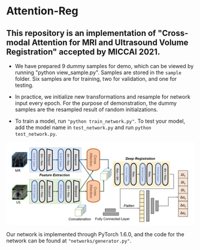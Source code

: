 
# Attention-Reg 

This repository is an implementation of **"Cross-modal Attention for MRI and Ultrasound Volume Registration"** accepted by MICCAI 2021. 
--------------------------------------------------------------------------------

- We have prepared 9 dummy samples for demo, which can be viewed by running "python view_sample.py". Samples are stored in the `sample` folder. Six samples are for training, two for validation, and one for testing.

- In practice, we initialize new transformations and resample for network input every epoch. For the purpose of demonstration, the dummy samples are the resampled result of random initialzations. 

- To train a model, run `"python train_network.py"`. To test your model, add the model name in `test_network.py` and run `python test_network.py`.

![plot](./fig/AttReg_network.jpg)

Our network is implemented through PyTorch 1.6.0, and the code for the network can be found at `"networks/generator.py"`.